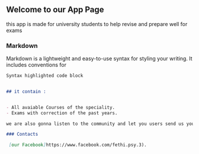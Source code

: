 ## Welcome to our App Page

this app is made for university students to help revise and prepare well for exams


### Markdown

Markdown is a lightweight and easy-to-use syntax for styling your writing. It includes conventions for

```markdown
Syntax highlighted code block


## it contain : 


- All avaiable Courses of the speciality.
- Exams with correction of the past years.

we are also gonna listen to the community and let you users send us your documents and files that helps you study well and post them in the app so other people will benefit of it.

### Contacts

 [our Facebook]https://www.facebook.com/fethi.psy.3).

